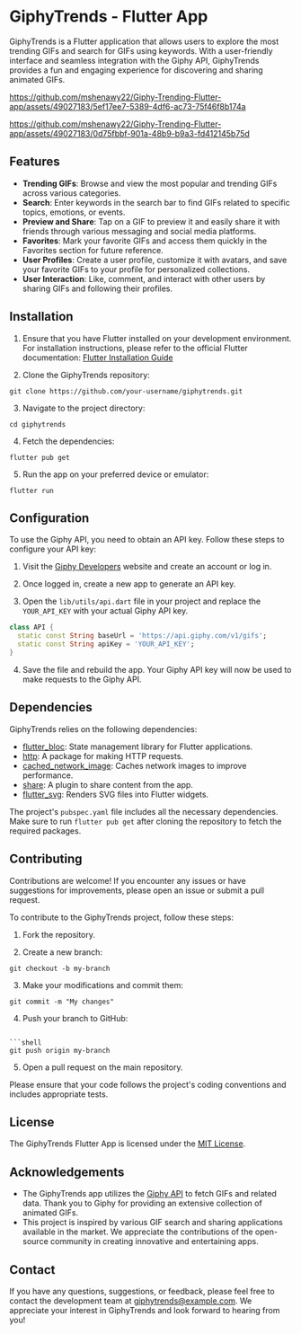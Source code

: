# GiphyTrends - Flutter App

GiphyTrends is a Flutter application that allows users to explore the most trending GIFs and search for GIFs using keywords. With a user-friendly interface and seamless integration with the Giphy API, GiphyTrends provides a fun and engaging experience for discovering and sharing animated GIFs.



https://github.com/mshenawy22/Giphy-Trending-Flutter-app/assets/49027183/5ef17ee7-5389-4df6-ac73-75f46f8b174a



https://github.com/mshenawy22/Giphy-Trending-Flutter-app/assets/49027183/0d75fbbf-901a-48b9-b9a3-fd412145b75d




## Features

- **Trending GIFs**: Browse and view the most popular and trending GIFs across various categories.
- **Search**: Enter keywords in the search bar to find GIFs related to specific topics, emotions, or events.
- **Preview and Share**: Tap on a GIF to preview it and easily share it with friends through various messaging and social media platforms.
- **Favorites**: Mark your favorite GIFs and access them quickly in the Favorites section for future reference.
- **User Profiles**: Create a user profile, customize it with avatars, and save your favorite GIFs to your profile for personalized collections.
- **User Interaction**: Like, comment, and interact with other users by sharing GIFs and following their profiles.

## Installation

1. Ensure that you have Flutter installed on your development environment. For installation instructions, please refer to the official Flutter documentation: [Flutter Installation Guide](https://flutter.dev/docs/get-started/install)

2. Clone the GiphyTrends repository:

```shell
git clone https://github.com/your-username/giphytrends.git
```

3. Navigate to the project directory:

```shell
cd giphytrends
```

4. Fetch the dependencies:

```shell
flutter pub get
```

5. Run the app on your preferred device or emulator:

```shell
flutter run
```

## Configuration

To use the Giphy API, you need to obtain an API key. Follow these steps to configure your API key:

1. Visit the [Giphy Developers](https://developers.giphy.com/) website and create an account or log in.

2. Once logged in, create a new app to generate an API key.

3. Open the `lib/utils/api.dart` file in your project and replace the `YOUR_API_KEY` with your actual Giphy API key.

```dart
class API {
  static const String baseUrl = 'https://api.giphy.com/v1/gifs';
  static const String apiKey = 'YOUR_API_KEY';
}
```

4. Save the file and rebuild the app. Your Giphy API key will now be used to make requests to the Giphy API.

## Dependencies

GiphyTrends relies on the following dependencies:

- [flutter_bloc](https://pub.dev/packages/flutter_bloc): State management library for Flutter applications.
- [http](https://pub.dev/packages/http): A package for making HTTP requests.
- [cached_network_image](https://pub.dev/packages/cached_network_image): Caches network images to improve performance.
- [share](https://pub.dev/packages/share): A plugin to share content from the app.
- [flutter_svg](https://pub.dev/packages/flutter_svg): Renders SVG files into Flutter widgets.

The project's `pubspec.yaml` file includes all the necessary dependencies. Make sure to run `flutter pub get` after cloning the repository to fetch the required packages.

## Contributing

Contributions are welcome! If you encounter any issues or have suggestions for improvements, please open an issue or submit a pull request.

To contribute to the GiphyTrends project, follow these steps:

1. Fork the repository.

2. Create a new branch:

```shell
git checkout -b my-branch
```

3. Make your modifications and commit them:

```shell
git commit -m "My changes"
```

4. Push your branch to GitHub:

```

```shell
git push origin my-branch
```

5. Open a pull request on the main repository.

Please ensure that your code follows the project's coding conventions and includes appropriate tests.

## License

The GiphyTrends Flutter App is licensed under the [MIT License](LICENSE).

## Acknowledgements

- The GiphyTrends app utilizes the [Giphy API](https://developers.giphy.com/docs/api/) to fetch GIFs and related data. Thank you to Giphy for providing an extensive collection of animated GIFs.
- This project is inspired by various GIF search and sharing applications available in the market. We appreciate the contributions of the open-source community in creating innovative and entertaining apps.

## Contact

If you have any questions, suggestions, or feedback, please feel free to contact the development team at giphytrends@example.com. We appreciate your interest in GiphyTrends and look forward to hearing from you!

